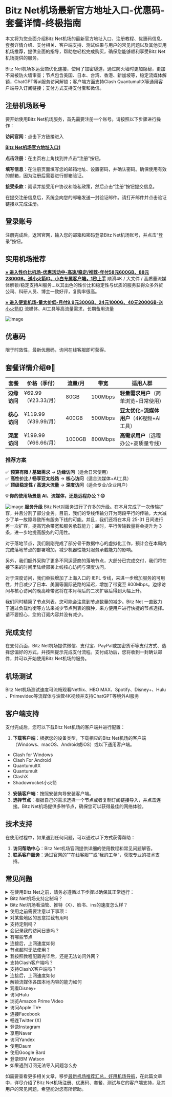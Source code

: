# Bitz Net机场最新官方地址入口-优惠码-套餐详情-终极指南
本文将为您全面介绍Bitz Net机场的最新官方地址入口、注册教程、优惠码信息、套餐详情介绍、支付相关、客户端支持、测试结果与用户的常见问题以及其他实用机场推荐，提供全面的指导，帮助您轻松完成购买，确保您能够顺利享受Bitz Net机场提供的服务。

Bitz Net机场多运营商优化连接，使用了加密隧道，通过防火墙时更加隐秘，更加不易被防火墙审查；节点包含美国、日本、台湾、香港、新加坡等，稳定流媒体解锁，ChatGPT等ai服务访问解锁；客户端方面支持Clash QuantumultX等通用客户端导入订阅链接；支付方式支持支付宝和微信。


##  注册机场账号

要开始使用Bitz Net机场服务，首先需要注册一个账号。请按照以下步骤进行操作：

**访问官网**：点击下方链接进入

[ **Bitz Net机场官方地址入口1**](https://new.bnaffloop.com/#/register?code=UfdyrrmV)



**点击注册**：在主页右上角找到并点击“注册”按钮。

 **填写信息**：在注册页面填写您的邮箱地址、设置密码，并确认密码。确保使用有效的邮箱，因为注册后需要进行邮箱验证。
 
 **接受条款**：阅读并接受用户协议和隐私政策，然后点击“注册”按钮提交信息。

在提交注册信息后，系统会向您的邮箱发送一封验证邮件。请打开邮件并点击验证链接以完成注册。

##  登录账号
注册完成后，返回官网，输入您的邮箱和密码登录Bitz Net机场账号，并点击“登录”按钮。

##  实用机场推荐

[**» 进入性价比机场-优惠活动中-高速/稳定/推荐-年付58元600GB、88元2300GB、送小火箭ID、小白专属客户端，1秒上手**](https://ll.silos.top/lepl/sxdxZeA8VV) 顺滑4K / 大文件 / 高质量流媒体解锁/稳定支持AI服务...以其出色的性价比和稳定性与优质的服务获得众多外贸公司、科研人员、博主一致好评，复购率很高。

[**» 进入便宜机场-量大价低-月付9.9元300GB、24元1000G、40元2000GB**-送小火箭ID](https://oo.silos.top/cheap/ew8KhPafvG) 流媒体、AI工具等高流量需求，长期备用流量

![image](https://github.com/user-attachments/assets/f8c9b927-6224-4891-b9dc-7fca3804b339)


##  优惠码
  限于时效性，最新优惠码，询问在线客服即可获得。
##  套餐详情介绍🌐🚀  


| **套餐** | **价格（季付）** | **流量/月** | **带宽** | **适用人群** |
|---------|----------------|---------|---------|-------------|
| **边缘访问** | ¥69.99（¥23.33/月） | 80GB | 100Mbps | **轻量需求用户**（简单浏览+日常使用） |
| **核心访问** | ¥119.99（¥39.99/月） | 400GB | 500Mbps | **亚太优化+流媒体用户**（4K视频+AI工具） |
| **深度访问** | ¥199.99（¥66.66/月） | 1000GB | 800Mbps | **高需求用户**（远程办公+高质量专线） |

### **推荐方案**
✅ **预算有限 / 基础需求** → **边缘访问**（适合日常使用）  
✅ **高性价比 / 畅享亚太线路** → **核心访问**（适合流媒体+AI工具）  
✅ **顶级稳定性 / 高速大流量** → **深度访问**（适合专业/企业用户）  

**💡 你的使用场景是 AI、流媒体，还是远程办公？😊**

![image](https://github.com/user-attachments/assets/ad689784-a181-4c5c-a7f2-ce7e74915495)
**服务升级**
Bitz Net对服务进行了许多的升级。在本月完成了一次传输扩容，并且分割了部分业务。目前，我们的专线传输分开为两段平行的传输，大大减少了单一故障导致所有服务下线的可能。并且，我们还将在本月 25-31 日间进行再一次扩容，提高冗余带宽和服务承载能力；届时，平行传输数量将会提升为 3 条，进一步地提高服务的可用性。

对于落地节点，我们刚刚完成了部分骨干数据中心的虚拟化工作，预计会在本周内完成落地节点的部署增加，减少机器性能对服务承载能力的影响。

另外，我们额外采购了更多不同运营商的落地节点，大部分已完成交付，我们将在接下来的时间里陆续部署上线核心访问与深度访问。

对于深度访问，我们单独增加了上海入口的 IEPL 专线，来进一步增加服务的可用性，并且减少了日本、美国等国际链路的延迟，增加了带宽至 800Mbps。边缘访问与核心访问的晚高峰带宽将在本月稍后的二次扩容后得到大幅上升。

我们同时精简了节点列表，您可能会注意到节点数量的减少。Bitz Net 一直致力于通过负载均衡等方法来减少节点列表的臃肿，来方便用户进行快捷的节点选择。请不要担心，您的订阅内容并没有减少。

## 完成支付

在支付页面，Bitz Net机场提供微信、支付宝、PayPal或加密货币等支付方式、选择您偏好的方式，并按照提示完成支付流程。支付成功后，您将收到一封确认邮件，并可以开始使用Bitz Net机场的服务。

##  机场测试

Bitz Net机场测试速度可流畅观看Netflix、HBO MAX、Spotify、Disney+、Hulu 、Primevideo等流媒体与油管4K视频并支持ChatGPT等境外AI服务



## 客户端支持
支付完成后，您可以下载Bitz Net机场的客户端并进行配置：
 1. **下载客户端**：根据您的设备类型，下载相应的Bitz Net机场的客户端（Windows、macOS、Android或iOS）或以下通用客户端。
- Clash for Windows
- Clash For Android
- QuantumultX
- Quantumult
- ClashX
- Shadowrocket小火箭
2. **安装客户端**：按照安装向导安装客户端。
3. **选择节点**：根据自己的需求选择一个节点或者复制订阅链接导入，并点击连接。Bitz Net机场提供多种节点，确保您可以获得最佳的网络体验。
## 技术支持

在使用过程中，如果遇到任何问题，可以通过以下方式获得帮助：

1. **访问帮助中心**：Bitz Net机场官网提供详细的使用教程和常见问题解答。
2. **联系客户服务**：通过官网的""在线客服""或”我的工单“，获取专业的技术支持。


## 常见问题

<section><details><summary>在使用Bitz Net之前，请务必遵循以下步骤以确保其正常运行：</summary>

退出其他代理软件：在启动Bitz Net前，确保已经完全退出任何其他代理软件，以避免冲突。
卸载浏览器内的代理插件：如果浏览器中安装了代理插件（如谷歌访问助手等），请将其卸载，以防干扰Bitz Net的功能。
重启设备：为了确保所有设置生效并清理潜在的缓存问题，建议在完成上述步骤后重新启动您的设备。
</details><details><summary>Bitz Net机场支持定制吗？</summary> 支持套餐定制，可选定制套餐及企业套餐，请咨询客服使用定制功能。

</details></section><section><details><summary>Bitz Net机场看油管、推特（X）、脸书、ins的速度怎么样？</summary>开启Bitz Net机场的订阅链接后，可以快速访问油管、推特（X）、脸书、ins等外网门户。

</details></section><section><details><summary>使用之前需要注意以下事项：</summary>关闭其他代理服务：在使用Bitz Net之前，必须完全关闭所有其他正在运行的代理服务，以避免冲突和干扰；

移除代理插件：检查并移除浏览器中的任何代理插件，例如谷歌访问助手等，以确保Bitz Net能够顺利工作；

重启电脑：建议在进行以上操作后重启电脑，以确保所有更改生效，并为Bitz Net提供一个干净的运行环境。

</details></section><section><details><summary>对某些地区的恶意拦截有用吗</summary>Bitz Net的订阅链接会快速绕行全球各大节点，达到突破封锁的目的。

</details></section><section><details><summary>支持定制吗？</summary>请咨询Bitz Net的客服使用定制功能。如果你的订单较大，通常下都会支持套餐定制。

</details></section><section><details><summary>会记录我的访问日志吗？</summary>Bitz Net机场不记录用户的访问日志。

</details></section><section><details><summary>有哪些节点</summary>Bitz Net的节点资源覆盖亚洲、欧洲、美洲与大洋洲主要核心网络

</details></section><section><details><summary>连接后，上网速度如何</summary>Bitz Net购入全球频宽线路，借由这些高优先级少拥塞的线路，您可加速传送数据，大大提高上网速度。

</details></section><section><details><summary>节点超时无法使用？</summary>一般出现无法使用的情况多为本地的网络出现了状况。请先检查本地网络环境，确定无误后，尝试更新订阅链接。我们建议用户在Bitz Net机场客户端中设置订阅链接定时更新。

</details></section><section><details><summary>我按照教程配置完毕后，还是无法访问外网？</summary>1、请先同步你的系统时间。

2、检查你的游览器是否有代理插件，如果有的话请卸载。

3、然后将软件调成直连模式。

4、重启你的设备，在进行尝试。

</details></section><section><details><summary>支持Clash客户端吗？</summary>请查看上方Bitz Net机场客户端支持版块；Clash作为通用客户端，其使用方法为：复制Bitz Net的订阅链接，点击导入，选择满意的节点即可访问外网，详情请查看Clash使用教程

</details></section><section><details><summary>支持ClashX客户端吗？</summary>请查看上方Bitz Net机场客户端支持版块；ClashX作为通用客户端，其使用方法为：复制Bitz Net的订阅链接，点击导入，选择满意的节点即可访问外网，详情请查看ClashX使用教程

</details></section><section><details><summary>连接后，上网速度如何</summary>Bitz Net购入全球各地频宽线路，借由这些高优先级少拥塞的线路，您可加速传送数据，大大提高上网速度。

</details></section><section><details><summary>解锁流媒体各国本地内容的能力如何</summary>很多精彩本地内容不对境外访客开放，Bitz Net借由遍布主要市场的中转节点，为您解锁世界各地本地音乐电影点播、电视直播服务。

</details></section><section><details><summary>观看Disney+</summary>通过Bitz Net机场，你可以观看Disney+上的内容，前往Disney+官网，即可欣赏迪士尼、皮克斯、漫威、星球大战和国家地理的精彩节目。

</details></section><section><details><summary>访问Hulu</summary>你可以轻松访问Hulu，只需复制Bitz Net的订阅链接，前往Hulu官网，即可观看最新电视剧、电影、原创内容和直播电视服务。

</details></section><section><details><summary>浏览Amazon Prime Video</summary>Bitz Net让你轻松浏览Amazon Prime Video，前往Prime Video官网，即可享受丰富的电影、电视剧、纪录片及原创节目。

</details></section><section><details><summary>访问Apple TV+</summary>通过Bitz Net机场，你可以访问Apple TV+，前往Apple TV+官网，即可观看原创电视剧、电影和纪录片。

</details></section><section><details><summary>连接Facebook</summary>使用Bitz Net，你可以连接Facebook，前往Facebook官网，即可创建个人资料、分享照片、发送消息和加入群组。

</details></section><section><details><summary>畅连Twitter (X)</summary>Bitz Net机场让你轻松畅连Twitter (X)，前往Twitter官网，即可发布280字符的短消息（推文）进行即时信息分享和交流。

</details></section><section><details><summary>登录Instagram</summary>通过Bitz Net，你可以登录Instagram，前往Instagram官网，即可发布带有滤镜的图片和短视频。

</details></section><section><details><summary>享用Naver</summary>使用Bitz Net机场，你可以享用Naver，前往Naver官网，即可享受新闻、博客、百科、地图、邮件等服务。

</details></section><section><details><summary>访问Yandex</summary>通过Bitz Net，你可以访问Yandex，前往Yandex官网，即可获取新闻、地图、邮箱等服务。

</details></section><section><details><summary>使用Daum</summary>使用Bitz Net机场，你可以使用Daum，前往Daum官网，即可获取新闻、博客、邮箱、地图等多种服务。

</details></section><section><details><summary>使用Google Bard</summary>使用Bitz Net机场，您可以使用Google Bard，这是一款集成于Google产品中的强大语言模型。通过它，您可以体验智能对话、文本生成和理解功能，轻松处理各种语言任务。

</details></section><section><details><summary>登录IBM Watson</summary>通过Bitz Net机场，您可以轻松登录IBM Watson，这是一款全面的人工智能平台。它提供自然语言处理、机器学习和数据分析等服务，广泛应用于医疗、金融等领域。

</details></section><section><details><summary>如果遇到订阅无法导入问题怎么办</summary>如果出现订阅导入错误，1，请确保您的客户端是否支持Bitz Net机场？详情进入上方客户端版块查看；2，请尝试挂个其他梯子的全局进行下拉订阅；3，在浏览器中打开订阅地址并另存为yaml格式的后缀文件，进行本地导入客户端进行使用！

</details></section>

如需要查看更多相关文章，移步[最新机场推荐汇总，好用机场导航](https://github.com/jichangdaohangzhan/jichanghuizong)，在此篇文章中，详尽介绍了Bitz Net机场注册、优惠码、套餐、测试与它的客户端支持，及其用户的常见问题，希望能对您有所帮助。

